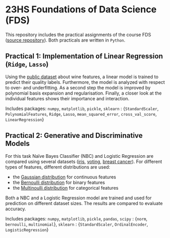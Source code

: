 # 23HS Foundations of Data Science (FDS)
This repository includes the practical assignments of the course FDS ([source repository](https://github.com/dastuzh/FDS23-T112)). Both practicals are written in `Python`.

## Practical 1: Implementation of Linear Regression (`Ridge`, `Lasso`)
Using the [public dataset](https://archive.ics.uci.edu/ml/datasets/Wine+Quality) about wine features, a linear model is trained to predict their quality labels. Furthermore, the model is analyzed with respect to over- and underfitting. As a second step the model is improved by polynomial basis expansion and regularisation. Finally, a closer look at the individual features shows their importance and interaction.

Includes packages: `numpy`, `matplotlib`, `pickle`, `sklearn` : {`StandardScaler`, `PolynomialFeatures`, `Ridge`, `Lasso`, `mean_squared_error`, `cross_val_score`, `LinearRegression`}

## Practical 2: Generative and Discriminative Models
For this task Naïve Bayes Classifier (NBC) and Logistic Regression are compared using several datasets ([iris](https://scikit-learn.org/stable/auto_examples/datasets/plot_iris_dataset.html), [voting](https://archive.ics.uci.edu/ml/datasets/congressional+voting+records), [breast cancer](https://archive.ics.uci.edu/ml/datasets/breast+cancer)). For different types of features, different distributions are used:
- the [Gaussian distribution](https://docs.scipy.org/doc/scipy/reference/generated/scipy.stats.norm.html) for continuous features
- the [Bernoulli distribution](https://docs.scipy.org/doc/scipy/reference/generated/scipy.stats.bernoulli.html) for binary features
- the [Multinoulli distribution](https://docs.scipy.org/doc/scipy/reference/generated/scipy.stats.multinomial.html) for categorical features

Both a NBC and a Logistic Regression model are trained and used for prediction on different dataset sizes. The results are compared to evaluate accuracy.

Includes packages: `numpy`, `matplotlib`, `pickle`, `pandas`, `scipy` : {`norm`, `bernoulli`, `multinomial`}, `sklearn` : {`StandardScaler`, `OrdinalEncoder`, `LogisticRegression`}

